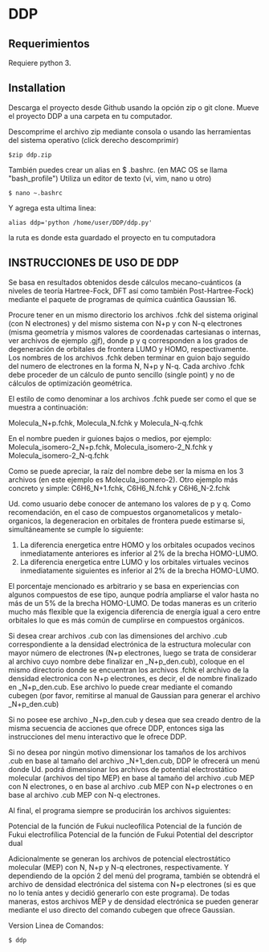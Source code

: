 # DDP

## Requerimientos

Requiere python 3.

## Installation

Descarga el proyecto desde Github usando la opción zip o git clone. Mueve el proyecto DDP a una carpeta en tu computador. 

Descomprime el archivo zip mediante consola o usando las herramientas del sistema operativo (click derecho descomprimir)
```
$zip ddp.zip
```
También puedes crear un alias en $ .bashrc. (en MAC OS se llama "bash_profile") Utiliza un editor de texto (vi, vim, nano u otro)
```
$ nano ~.bashrc
```
Y agrega esta ultima linea: 
```
alias ddp='python /home/user/DDP/ddp.py'
```
la ruta es donde esta guardado el proyecto en tu computadora

## INSTRUCCIONES DE USO DE DDP

Se basa en resultados obtenidos desde cálculos mecano-cuánticos (a niveles de teoría Hartree-Fock, DFT así como también Post-Hartree-Fock) mediante el paquete de programas de química cuántica Gaussian 16.

Procure tener en un mismo directorio los archivos .fchk del sistema original (con N electrones) y del mismo sistema con N+p y con N-q electrones (misma geometría y mismos valores de coordenadas cartesianas o internas, ver archivos de ejemplo .gjf), donde p y q corresponden a los grados de degeneración de orbitales de frontera LUMO y HOMO, respectivamente. Los nombres de los archivos .fchk deben terminar en guion bajo seguido del numero de electrones en la forma N, N+p y N-q. Cada archivo .fchk debe proceder de un cálculo de punto sencillo (single point) y no de cálculos de optimización geométrica.

El estilo de como denominar a los archivos .fchk puede ser como el que se muestra a continuación:

Molecula_N+p.fchk, Molecula_N.fchk y Molecula_N-q.fchk

En el nombre pueden ir guiones bajos o medios, por ejemplo: Molecula_isomero-2_N+p.fchk, Molecula_isomero-2_N.fchk y Molecula_isomero-2_N-q.fchk

Como se puede apreciar, la raíz del nombre debe ser la misma en los 3 archivos (en este ejemplo es Molecula_isomero-2). Otro  ejemplo más concreto y simple: C6H6_N+1.fchk, C6H6_N.fchk y C6H6_N-2.fchk

 Ud. como usuario debe conocer de antemano los valores de p y q. Como recomendación, en el caso de compuestos organometalicos y metalo-organicos, la degeneracion en orbitales de frontera puede estimarse si, simultáneamente se cumple lo siguiente:

1. La diferencia energetica entre HOMO y los orbitales ocupados vecinos inmediatamente anteriores es inferior al 2% de la brecha HOMO-LUMO.
2. La diferencia energetica entre LUMO y los orbitales virtuales vecinos inmediatamente siguientes es inferior al 2% de la brecha HOMO-LUMO.

El porcentaje mencionado es arbitrario y se basa en experiencias con algunos compuestos de ese tipo, aunque podría ampliarse el valor hasta no más de un 5% de la brecha HOMO-LUMO. De todas maneras es un criterio mucho más flexible que la exigencia diferencia de energía igual a cero entre orbitales lo que es más común de cumplirse en compuestos orgánicos.

Si desea crear archivos .cub con las dimensiones del archivo .cub correspondiente a la densidad electrónica de la estructura molecular con mayor número de electrones (N+p electrones, luego se trata de considerar al archivo cuyo nombre debe finalizar en _N+p_den.cub), coloque en el mismo directorio donde se encuentran los archivos .fchk el archivo de la densidad electronica con N+p electrones, es decir, el de nombre finalizado en _N+p_den.cub. Ese archivo lo puede crear mediante el comando cubegen (por favor, remitirse al manual de Gaussian para generar el archivo _N+p_den.cub)

Si no posee ese archivo _N+p_den.cub y desea que sea creado dentro de la misma secuencia de acciones que ofrece DDP, entonces siga las instrucciones del menu interactivo que le ofrece DDP.

Si no desea por ningún motivo dimensionar los tamaños de los archivos .cub en base al tamaño del archivo _N+1_den.cub, DDP le ofrecerá un menú donde Ud. podrá dimensionar los archivos de potential electrostático molecular (archivos del tipo MEP) en base al tamaño del archivo .cub MEP con N electrones, o en base al archivo .cub MEP con N+p electrones o en base al archivo .cub MEP con N-q electrones.

Al final, el programa siempre se producirán los archivos siguientes:

Potencial de la función de Fukui nucleofílica
Potencial de la función de Fukui electrofílica
Potencial de la función de Fukui
Potential del descriptor dual

Adicionalmente se generan los archivos de potencial electrostático molecular (MEP) con N, N+p y N-q electrones, respectivamente.
Y dependiendo de la opción 2 del menú del programa, también se obtendrá el archivo de densidad electrónica del sistema con N+p electrones (si es que no lo tenía antes y decidió generarlo con este programa).
De todas maneras, estos archivos MEP y de densidad electrónica se pueden generar mediante el uso directo del comando cubegen que ofrece Gaussian.

Version Linea de Comandos:
```
$ ddp
```
